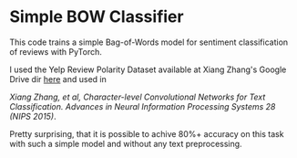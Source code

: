 # Simple BOW Classifier
This code trains a simple Bag-of-Words model for sentiment classification of reviews with PyTorch. 

I used the Yelp Review Polarity Dataset available at Xiang Zhang's Google Drive dir [here](https://drive.google.com/drive/folders/0Bz8a_Dbh9Qhbfll6bVpmNUtUcFdjYmF2SEpmZUZUcVNiMUw1TWN6RDV3a0JHT3kxLVhVR2M?resourcekey=0-TLwzfR2O-D2aPitmn5o9VQ) and used in

*Xiang Zhang, et al, Character-level Convolutional Networks for Text Classification. Advances in Neural Information Processing Systems 28 (NIPS 2015)*.

Pretty surprising, that it is possible to achive 80%+ accuracy on this task with such a simple model and without any text preprocessing. 
